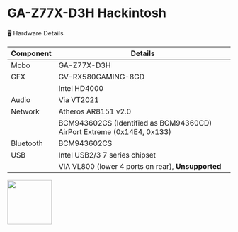 # GA-Z77X-D3H Hackintosh

<g-emoji class="g-emoji" alias="desktop_computer" fallback-src="https://github.githubassets.com/images/icons/emoji/unicode/1f5a5.png">🖥</g-emoji> Hardware Details</h2>
<table>
<thead>
<tr>
<th>Component</th>
<th>Details</th>
</tr>
</thead>
<tbody>
<tr>
<td>Mobo</td>
<td>GA-Z77X-D3H</td>
</tr>
<tr>
<td>GFX</td>
<td>GV-RX580GAMING-8GD</td>
</tr>
<tr>
<td></td>
<td>Intel HD4000</td>
</tr>
<tr>
<td>Audio</td>
<td>Via VT2021</td>
</tr>
<tr>
<td>Network</td>
<td>Atheros AR8151 v2.0</td>
</tr>
<tr>
<td></td>
<td>BCM943602CS (Identified as BCM94360CD) AirPort Extreme  (0x14E4, 0x133)</td>
</tr>
<tr>
<td>Bluetooth</td>
<td>BCM943602CS</td>
</tr>
<tr>
<td>USB</td>
<td>Intel USB2/3 7 series chipset</td>
</tr>
<tr>
<td></td>
<td>VIA VL800 (lower 4 ports on rear), <strong>Unsupported</strong>
  </td></tr>
</table>

<img src="https://static.gigabyte.com/StaticFile/Image/Global/1161dd75470bbb347310fed3d2d280fa/Product/8692/png/1000" width="100">
